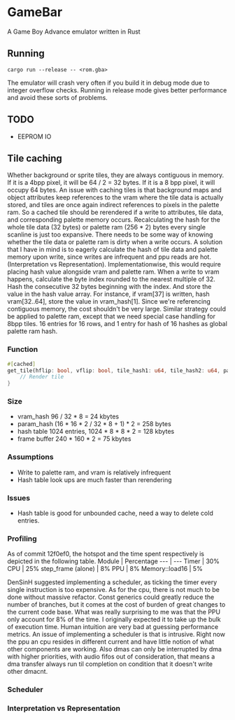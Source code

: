 # GameBar
A Game Boy Advance emulator written in Rust

## Running
```
cargo run --release -- <rom.gba>
```
The emulator will crash very often if you build it in debug mode due to integer overflow checks. Running in release mode gives better performance and avoid these sorts of problems.

## TODO
- EEPROM IO

## Tile caching
Whether background or sprite tiles, they are always contiguous in memory. If it is a 4bpp pixel, it will be 64 / 2 = 32 bytes. If it is a 8 bpp pixel, it will occupy 64 bytes. An issue with caching tiles is that background maps and object attributes keep references to the vram where the tile data is actually stored, and tiles are once again indirect references to pixels in the palette ram. So a cached tile should be rerendered if a write to attributes, tile data, and corresponding palette memory occurs. Recalculating the hash for the whole tile data (32 bytes) or palette ram (256 * 2) bytes every single scanline is just too expansive. There needs to be some way of knowing whether the tile data or palette ram is dirty when a write occurs. A solution that I have in mind is to eagerly calculate the hash of tile data and palette memory upon write, since writes are infrequent and ppu reads are hot. (Interpretation vs Representation). Implementationwise, this would require placing hash value alongside vram and palette ram. When a write to vram happens, calculate the byte index rounded to the nearest multiple of 32. Hash the consecutive 32 bytes beginning with the index. And store the value in the hash value array. For instance, if vram[37] is written, hash vram[32..64], store the value in vram_hash[1]. Since we're referencing contiguous memory, the cost shouldn't be very large. Similar strategy could be applied to palette ram, except that we need special case handling for 8bpp tiles. 16 entries for 16 rows, and 1 entry for hash of 16 hashes as global palette ram hash.

### Function
```Rust
#[cached]
get_tile(hflip: bool, vflip: bool, tile_hash1: u64, tile_hash2: u64, palette: u64) -> &[u16; 8 * 8] {
    // Render tile
}
```

### Size
- vram_hash 96 / 32 * 8 = 24 kbytes
- param_hash (16 * 16 * 2 / 32 * 8 + 1) * 2 = 258 bytes
- hash table 1024 entries, 1024 * 8 * 8 * 2 = 128 kbytes
- frame buffer 240 * 160 * 2 = 75 kbytes

### Assumptions
- Write to palette ram, and vram is relatively infrequent
- Hash table look ups are much faster than rerendering

### Issues
- Hash table is good for unbounded cache, need a way to delete cold entries.

### Profiling
As of commit 12f0ef0, the hotspot and the time spent respectively is depicted in the following table.
Module | Percentage
--- | ---
Timer | 30%
CPU | 25%
step_frame (alone) | 8%
PPU | 8%
Memory::load16 | 5%

DenSinH suggested implementing a scheduler, as ticking the timer every single instruction is too expensive. As for the cpu, there is not much to be done without massive refactor. Const generics could greatly reduce the number of branches, but it comes at the cost of burden of great changes to the current code base. What was really surprising to me was that the PPU only account for 8% of the time. I originally expected it to take up the bulk of execution time. Human intuition are very bad at guessing performance metrics. An issue of implementing a scheduler is that is intrusive. Right now the ppu an cpu resides in different current and have little notion of what other components are working. Also dmas can only be interrupted by dma with higher priorities, with audio fifos out of consideration, that means a dma transfer always run til completion on condition that it doesn't write other dmacnt.

### Scheduler

### Interpretation vs Representation

